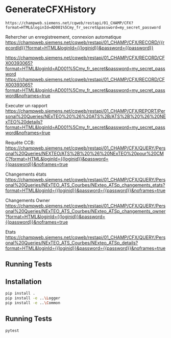 # GenerateCFXHistory

```URI Rest:
https://champweb.siemens.net/cqweb/restapi/01_CHAMP/CFX?format=HTML&loginId=AD001%5Cmy_fr_secret&password=my_secret_password
```

Rehercher un enregistreement, connexion automatique
https://champweb.siemens.net/cqweb/restapi/01_CHAMP/CFX/RECORD/{{recordId}}?format=HTML&loginId={{loginid}}&password={{password}}

https://champweb.siemens.net/cqweb/restapi/01_CHAMP/CFX/RECORD/CFX00393065?format=HTML&loginId=AD001%5Cmy_fr_secret&password=my_secret_password
https://champweb.siemens.net/cqweb/restapi/01_CHAMP/CFX/RECORD/CFX00393065?format=HTML&loginId=AD001%5Cmy_fr_secret&password=my_secret_password&noframes=true

Executer un rapport
https://champweb.siemens.net/cqweb/restapi/01_CHAMP/CFX/REPORT/Personal%20Queries/NExTEO%20%26%20ATS%2B/ATS%2B%20%26%20NExTEO%20details?format=HTML&loginId=AD001%5Cmy_fr_secret&password=my_secret_password&noframes=true

Requête CCB:
https://champweb.siemens.net/cqweb/restapi/01_CHAMP/CFX/QUERY/Personal%20Queries/NEXTEO/ATS%2B%20%26%20NExTEO%20pour%20CMC?format=HTML&loginId={{loginid}}&password={{password}}&noframes=true

Changements états
https://champweb.siemens.net/cqweb/restapi/01_CHAMP/CFX/QUERY/Personal%20Queries/NExTEO_ATS_Courbes/NExteo_ATSp_changements_etats?format=HTML&loginId={{loginid}}&password={{password}}&noframes=true

Changements Owner
https://champweb.siemens.net/cqweb/restapi/01_CHAMP/CFX/QUERY/Personal%20Queries/NExTEO_ATS_Courbes/NExteo_ATSp_changements_owner?format=HTML&loginId={{loginid}}&password={{password}}&noframes=true

Etats
https://champweb.siemens.net/cqweb/restapi/01_CHAMP/CFX/QUERY/Personal%20Queries/NExTEO_ATS_Courbes/NExteo_ATSp_details?format=HTML&loginId={{loginid}}&password={{password}}&noframes=true




## Running Tests


## Installation

```sh
pip install .
pip install -e ..\Logger
pip install -e ..\Common
```

## Running Tests

```sh
pytest
```

